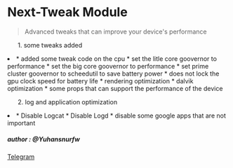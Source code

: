 <h1>Next-Tweak Module</h1>

<blockquote>Advanced tweaks that can improve your device's performance</blockquote>

<ol> 1. some tweaks added </ol>
  <li>* added some tweak code on the cpu 
  * set the litle core goovernor to performance 
  * set the big core goovernor to performance 
  * set prime cluster goovernor to scheedutil to save battery power
  * does not lock the gpu clock speed for battery life 
  * rendering optimization
  * dalvik optimization
  * some props that can support the performance of the device</li>

<ol>2. log and application optimization</ol>
  <li> * Disable Logcat
  * Disable Logd
  * disable some google apps that are not important</li>



<h5> author : @Yuhansnurfw </h5>
<a href='http://t.me/yuhansnurfw'>Telegram</a>
